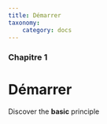 ```yaml
---
title: Démarrer
taxonomy:
    category: docs
---
```


### Chapitre 1

# Démarrer

Discover the **basic** principle
